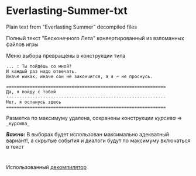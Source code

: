 # Everlasting-Summer-txt
Plain text from "Everlasting Summer" decompiled files

Полный текст "Бесконечного Лета" конвертированный из взломанных файлов игры

Меню выбора превращены в конструкции типа

```
... : Ты пойдёшь со мной?
И каждый раз надо отвечать.
Иначе никак, иначе сон не закончится, а я – не проснусь.

=============================================================
Да, я пойду с тобой
-------------------------------------------------------------
Нет, я останусь здесь
=============================================================
```

Разметка по максимуму удалена, сохранены конструкции _курсива_ => ```_курсива_```

***Важно:*** В выборах будет использован максимально адекватный вариант!, а скрытые события и диалоги будут по максимуму включаться в текст

#
Использованный [декомпилятор](https://github.com/CensoredUsername/unrpyc)
